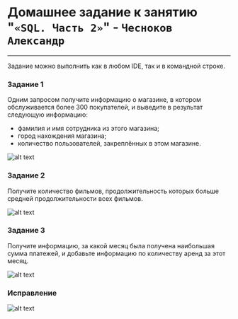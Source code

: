 # Домашнее задание к занятию  "`«SQL. Часть 2»`" - `Чесноков Александр`

---

Задание можно выполнить как в любом IDE, так и в командной строке.

### Задание 1

Одним запросом получите информацию о магазине, в котором обслуживается более 300 покупателей, и выведите в результат следующую информацию: 
- фамилия и имя сотрудника из этого магазина;
- город нахождения магазина;
- количество пользователей, закреплённых в этом магазине.

![alt text](https://github.com/requeiem/sys-pattern-homework-git-8.03-hw/blob/main/img/sql2_query1.jpg)

### Задание 2

Получите количество фильмов, продолжительность которых больше средней продолжительности всех фильмов.

![alt text](https://github.com/requeiem/sys-pattern-homework-git-8.03-hw/blob/main/img/sql2_query2.jpg)

### Задание 3

Получите информацию, за какой месяц была получена наибольшая сумма платежей, и добавьте информацию по количеству аренд за этот месяц.

![alt text](https://github.com/requeiem/sys-pattern-homework-git-8.03-hw/blob/main/img/sql2_query3.jpg)

### Исправление

![alt text](https://github.com/requeiem/sys-pattern-homework-git-8.03-hw/blob/main/img/rezolution.jpg)
